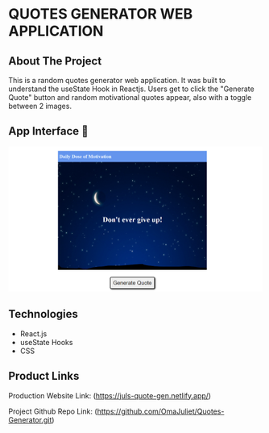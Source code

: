 # QUOTES GENERATOR WEB APPLICATION

## About The Project 

This is a random quotes generator web application. It was built to understand the useState Hook in Reactjs. Users get to click the "Generate Quote" button and random motivational quotes appear, also with a toggle between 2 images.


## App Interface 🤭
![random quotes generator](quotes.png) 


## Technologies 

- React.js
- useState Hooks
- CSS



<!-- THE PRODUCT LINK -->

## Product Links

Production Website Link: (https://juls-quote-gen.netlify.app/)

Project Github Repo Link: (https://github.com/OmaJuliet/Quotes-Generator.git)
